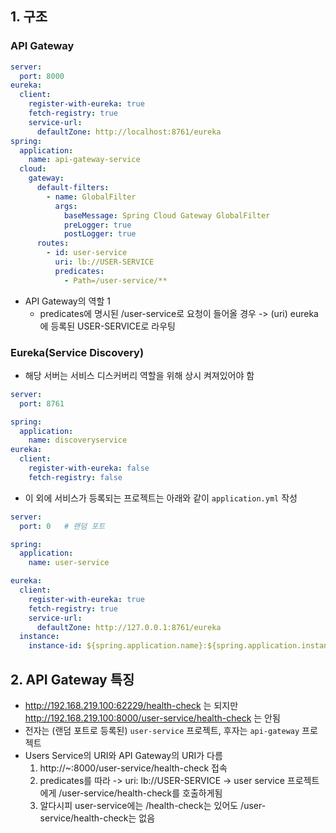 ## 1. 구조
### API Gateway
```yml
server:
  port: 8000
eureka:
  client:
    register-with-eureka: true
    fetch-registry: true
    service-url:
      defaultZone: http://localhost:8761/eureka
spring:
  application:
    name: api-gateway-service
  cloud:
    gateway:
      default-filters:
        - name: GlobalFilter
          args:
            baseMessage: Spring Cloud Gateway GlobalFilter
            preLogger: true
            postLogger: true
      routes:
        - id: user-service
          uri: lb://USER-SERVICE
          predicates:
            - Path=/user-service/**
```
- API Gateway의 역할 1 
  - predicates에 명시된 /user-service로 요청이 들어올 경우 -> (uri) eureka에 등록된 USER-SERVICE로 라우팅

### Eureka(Service Discovery)
- 해당 서버는 서비스 디스커버리 역할을 위해 상시 켜져있어야 함
```yml
server:
  port: 8761

spring:
  application:
    name: discoveryservice
eureka:
  client:
    register-with-eureka: false
    fetch-registry: false

```

- 이 외에 서비스가 등록되는 프로젝트는 아래와 같이 `application.yml` 작성
```yml
server:
  port: 0   # 랜덤 포트

spring:
  application:
    name: user-service

eureka:
  client:
    register-with-eureka: true
    fetch-registry: true
    service-url:
      defaultZone: http://127.0.0.1:8761/eureka
  instance:
    instance-id: ${spring.application.name}:${spring.application.instance_id:${random.value}}
```

## 2. API Gateway 특징
- http://192.168.219.100:62229/health-check 는 되지만 http://192.168.219.100:8000/user-service/health-check 는 안됨
- 전자는 (랜덤 포트로 등록된) `user-service` 프로젝트, 후자는 `api-gateway` 프로젝트
- Users Service의 URI와 API Gateway의 URI가 다름
  1. http://~:8000/user-service/health-check 접속
  2. predicates를 따라 -> uri: lb://USER-SERVICE -> user service 프로젝트에게 /user-service/health-check를 호출하게됨
  3. 알다시피 user-service에는 /health-check는 있어도 /user-service/health-check는 없음
